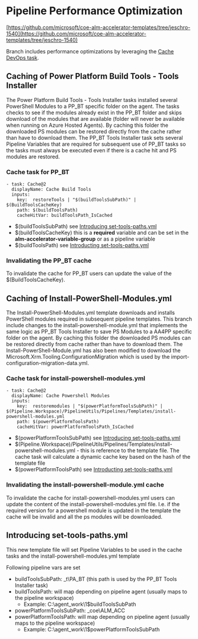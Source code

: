 # Pipeline Performance Optimization

[https://github.com/microsoft/coe-alm-accelerator-templates/tree/jeschro-1540](https://github.com/microsoft/coe-alm-accelerator-templates/tree/jeschro-1540)

Branch includes performance optimizations by leveraging the [Cache DevOps task](https://docs.microsoft.com/azure/devops/pipelines/release/caching?view=azure-devops).

## Caching of Power Platform Build Tools - Tools Installer

The Power Platform Build Tools - Tools Installer tasks installed several PowerShell Modules to a PP_BT specific folder on the agent. The tasks checks to see if the modules already exist in the PP_BT folder and skips download of the modules that are available (folder will never be available when running on Azure Hosted Agents). By caching this folder the downloaded PS modules can be restored directly from the cache rather than have to download them.
The PP_BT Tools Installer task sets several Pipeline Variables that are required for subsequent use of PP_BT tasks so the tasks must always be executed even if there is a cache hit and PS modules are restored.  

### Cache task for PP_BT

```
- task: Cache@2
  displayName: Cache Build Tools
  inputs:
    key:  restoreTools | "$(buildToolsSubPath)" | $(BuildToolsCacheKey)
    path: $(buildToolsPath)
    cacheHitVar: buildToolsPath_IsCached
```

- $(buildToolsSubPath) see [Introducing set-tools-paths.yml](#introducing-set-tools-pathsyml)
- $(buildToolsCacheKey) this is a **required** variable and can be set in the **alm-accelerator-variable-group** or as a pipeline variable
- $(buildToolsPath) see [Introducting set-tools-paths.yml](#introducing-set-tools-pathsyml)

### Invalidating the PP_BT cache

To invalidate the cache for PP_BT users can update the value of the $(BuildToolsCacheKey).

## Caching of Install-PowerShell-Modules.yml

The Install-PowerShell-Modules.yml template downloads and installs PowerShell modules required in subsequent pipeline templates. This branch include changes to the install-powershell-module.yml that implements the same logic as PP_BT Tools Installer to save PS Modules to a AA4PP specific folder on the agent. By caching this folder the downloaded PS modules can be restored directly from cache rather than have to download them.
The Install-PowerShell-Module.yml has also been modified to download the Microsoft.Xrm.Tooling.ConfigurationMigration which is used by the import-configuration-migration-data.yml.

### Cache task for install-powershell-modules.yml
```
- task: Cache@2
  displayName: Cache Powershell Modules
  inputs:
    key:  restoremodules | "$(powerPlatformToolsSubPath)" | $(Pipeline.Workspace)/PipelineUtils/Pipelines/Templates/install-powershell-modules.yml
    path: $(powerPlatformToolsPath)
    cacheHitVar: powerPlatformToolsPath_IsCached
```

- $(powerPlatformToolsSubPath) see [Introducing set-tools-paths.yml](#introducing-set-tools-pathsyml)
- $(Pipeline.Workspace)/PipelineUtils/Pipelines/Templates/install-powershell-modules.yml - this is reference to the template file. The cache task will calculate a dynamic cache key based on the hash of the template file
- $(powerPlatformToolsPath) see [Introducting set-tools-paths.yml](#introducing-set-tools-pathsyml)

### Invalidating the install-powershell-module.yml cache

To invalidate the cache for install-powershell-modules.yml users can update the content of the install-powershell-modules.yml file. I.e. if the required version for a powershell module is updated in the template the cache will be invalid and all the ps modules will be downloaded.

## Introducing set-tools-paths.yml

This new template file will set Pipeline Variables to be used in the cache tasks and the install-powershell-modules.yml template

Following pipeline vars are set

- buildToolsSubPath: _t\PA_BT (this path is used by the PP_BT Tools Installer task)
- buildToolsPath: will map depending on pipeline agent (usually maps to the pipeline workspace)
  - Example: C:\agent\_work\1\$buildToolsSubPath
- powerPlatformToolsSubPath: _coe\ALM_ACC
- powerPlatformToolsPath: will map depending on pipeline agent (usually maps to the pipeline workspace)
  - Example: C:\agent\_work\1\$powerPlatformToolsSubPath
